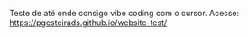 Teste de até onde consigo vibe coding com o cursor. Acesse: https://pgesteirads.github.io/website-test/
